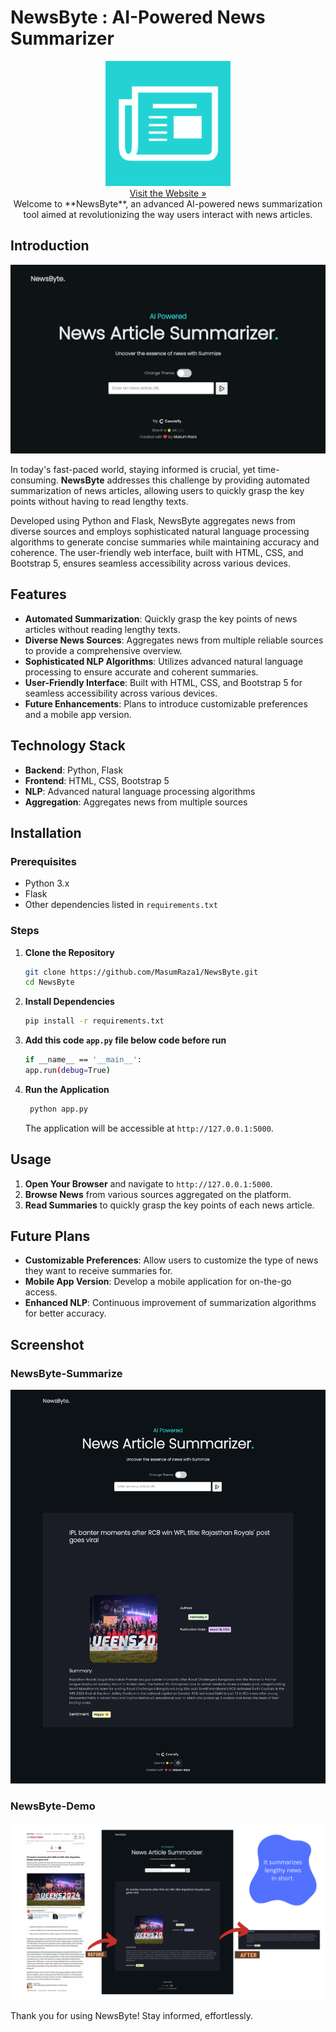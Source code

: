 # NewsByte : AI-Powered News Summarizer

<div align="center">
  <img src="https://raw.githubusercontent.com/MasumRaza1/NewsByte/main/NewsByte-logo.png" alt="NewsByte Logo" width="200" height="200">
    <br />
     <a href="https://newsbyte.onrender.com/">Visit the Website »</a>
    <br />
    Welcome to **NewsByte**, an advanced AI-powered news summarization tool aimed at revolutionizing the way users interact with news articles.
</div>

## Introduction

![NewsByte Home](https://github.com/MasumRaza1/NewsByte/raw/main/NewsByte-Home.jpg)

In today's fast-paced world, staying informed is crucial, yet time-consuming. **NewsByte** addresses this challenge by providing automated summarization of news articles, allowing users to quickly grasp the key points without having to read lengthy texts. 

Developed using Python and Flask, NewsByte aggregates news from diverse sources and employs sophisticated natural language processing algorithms to generate concise summaries while maintaining accuracy and coherence. The user-friendly web interface, built with HTML, CSS, and Bootstrap 5, ensures seamless accessibility across various devices.

## Features

- **Automated Summarization**: Quickly grasp the key points of news articles without reading lengthy texts.
- **Diverse News Sources**: Aggregates news from multiple reliable sources to provide a comprehensive overview.
- **Sophisticated NLP Algorithms**: Utilizes advanced natural language processing to ensure accurate and coherent summaries.
- **User-Friendly Interface**: Built with HTML, CSS, and Bootstrap 5 for seamless accessibility across various devices.
- **Future Enhancements**: Plans to introduce customizable preferences and a mobile app version.

## Technology Stack

- **Backend**: Python, Flask
- **Frontend**: HTML, CSS, Bootstrap 5
- **NLP**: Advanced natural language processing algorithms
- **Aggregation**: Aggregates news from multiple sources

## Installation

### Prerequisites

- Python 3.x
- Flask
- Other dependencies listed in `requirements.txt`

### Steps

1. **Clone the Repository**
    ```bash
    git clone https://github.com/MasumRaza1/NewsByte.git
    cd NewsByte
    ```

2. **Install Dependencies**
    ```bash
    pip install -r requirements.txt
    ```
    
3. **Add this code `app.py` file below code before run**
    ```bash
   if __name__ == '__main__':
    app.run(debug=True)
    ```

4. **Run the Application**
    ```bash
     python app.py
    ```

    The application will be accessible at `http://127.0.0.1:5000`.

## Usage

1. **Open Your Browser** and navigate to `http://127.0.0.1:5000`.
2. **Browse News** from various sources aggregated on the platform.
3. **Read Summaries** to quickly grasp the key points of each news article.

## Future Plans

- **Customizable Preferences**: Allow users to customize the type of news they want to receive summaries for.
- **Mobile App Version**: Develop a mobile application for on-the-go access.
- **Enhanced NLP**: Continuous improvement of summarization algorithms for better accuracy.

## Screenshot

### NewsByte-Summarize

![NewsByte Summarize](https://github.com/MasumRaza1/NewsByte/raw/main/NewsByte-Summarize.jpg)

### NewsByte-Demo

![NewsByte Final](https://github.com/MasumRaza1/NewsByte/raw/main/NewsByte-Final.png)



Thank you for using NewsByte! Stay informed, effortlessly.
